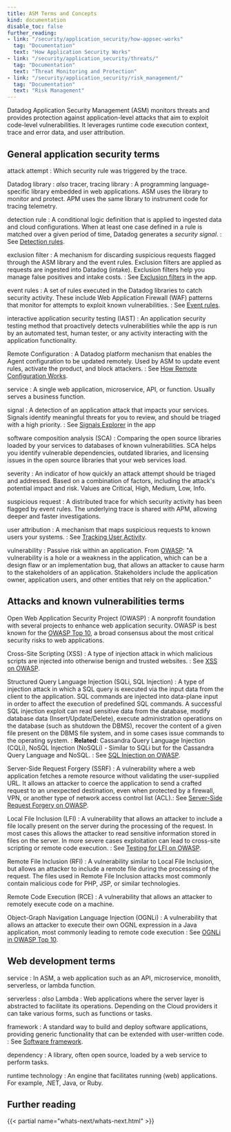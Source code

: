 ```yaml
---
title: ASM Terms and Concepts
kind: documentation
disable_toc: false
further_reading:
- link: "/security/application_security/how-appsec-works"
  tag: "Documentation"
  text: "How Application Security Works"
- link: "/security/application_security/threats/"
  tag: "Documentation"
  text: "Threat Monitoring and Protection"
- link: "/security/application_security/risk_management/"
  tag: "Documentation"
  text: "Risk Management"
---
```


Datadog Application Security Management (ASM) monitors threats and provides protection against application-level attacks that aim to exploit code-level vulnerabilities. It leverages runtime code execution context, trace and error data, and user attribution.

## General application security terms

attack attempt
: Which security rule was triggered by the trace.

Datadog library
: _also_ tracer, tracing library
: A programming language-specific library embedded in web applications. ASM uses the library to monitor and protect. APM uses the same library to instrument code for tracing telemetry. 

detection rule
: A conditional logic definition that is applied to ingested data and cloud configurations. When at least one case defined in a rule is matched over a given period of time, Datadog generates a _security signal_.
: See [Detection rules][10].

exclusion filter
: A mechanism for discarding suspicious requests flagged through the ASM library and the event rules. Exclusion filters are applied as requests are ingested into Datadog (intake). Exclusion filters help you manage false positives and intake costs.
: See [Exclusion filters][11] in the app.

event rules
: A set of rules executed in the Datadog libraries to catch security activity. These include Web Application Firewall (WAF) patterns that monitor for attempts to exploit known vulnerabilities.
: See [Event rules][12].

interactive application security testing (IAST)
: An application security testing method that proactively detects vulnerabilities while the app is run by an automated test, human tester, or any activity interacting with the application functionality.

Remote Configuration
: A Datadog platform mechanism that enables the Agent configuration to be updated remotely. Used by ASM to update event rules, activate the product, and block attackers.
: See [How Remote Configuration Works][8].

service
: A single web application, microservice, API, or function. Usually serves a business function.

signal
: A detection of an application attack that impacts your services. Signals identify meaningful threats for you to review, and should be triaged with a high priority.
: See [Signals Explorer][13] in the app

software composition analysis (SCA)
: Comparing the open source libraries loaded by your services to databases of known vulnerabilities. SCA helps you identify vulnerable dependencies, outdated libraries, and licensing issues in the open source libraries that your web services load.

severity
: An indicator of how quickly an attack attempt should be triaged and addressed. Based on a combination of factors, including the attack's potential impact and risk. Values are Critical, High, Medium, Low, Info.

suspicious request 
: A distributed trace for which security activity has been flagged by event rules. The underlying trace is shared with APM, allowing deeper and faster investigations. 

user attribution
: A mechanism that maps suspicious requests to known users your systems. 
: See [Tracking User Activity][14].

vulnerability
: Passive risk within an application. From [OWASP][1]: "A vulnerability is a hole or a weakness in the application, which can be a design flaw or an implementation bug, that allows an attacker to cause harm to the stakeholders of an application. Stakeholders include the application owner, application users, and other entities that rely on the application."

## Attacks and known vulnerabilities terms

Open Web Application Security Project (OWASP)
: A nonprofit foundation with several projects to enhance web application security. OWASP is best known for the [OWASP Top 10][2], a broad consensus about the most critical security risks to web applications.

Cross-Site Scripting (XSS)
: A type of injection attack in which malicious scripts are injected into otherwise benign and trusted websites. 
: See [XSS on OWASP][3].

Structured Query Language Injection (SQLi, SQL Injection)
: A type of injection attack in which a SQL query is executed via the input data from the client to the application. SQL commands are injected into data-plane input in order to affect the execution of predefined SQL commands. A successful SQL injection exploit can read sensitive data from the database, modify database data (Insert/Update/Delete), execute administration operations on the database (such as shutdown the DBMS), recover the content of a given file present on the DBMS file system, and in some cases issue commands to the operating system.
: **Related**: Cassandra Query Language Injection (CQLi), NoSQL Injection (NoSQLi) - Similar to SQLi but for the Cassandra Query Language and NoSQL. 
: See [SQL Injection on OWASP][4].

Server-Side Request Forgery (SSRF)
: A vulnerability where a web application fetches a remote resource without validating the user-supplied URL. It allows an attacker to coerce the application to send a crafted request to an unexpected destination, even when protected by a firewall, VPN, or another type of network access control list (ACL).: See [Server-Side Request Forgery on OWASP][5].

Local File Inclusion (LFI)
: A vulnerability that allows an attacker to include a file locally present on the server during the processing of the request. In most cases this allows the attacker to read sensitive information stored in files on the server. In more severe cases exploitation can lead to cross-site scripting or remote code execution. 
: See [Testing for LFI on OWASP][6].

Remote File Inclusion (RFI)
: A vulnerability similar to Local File Inclusion, but allows an attacker to include a remote file during the processing of the request. The files used in Remote File Inclusion attacks most commonly contain malicious code for PHP, JSP, or similar technologies.

Remote Code Execution (RCE)
: A vulnerability that allows an attacker to remotely execute code on a machine.

Object-Graph Navigation Language Injection (OGNLi)
: A vulnerability that allows an attacker to execute their own OGNL expression in a Java application, most commonly leading to remote code execution
: See [OGNLi in OWASP Top 10][7].


## Web development terms

service
: In ASM, a web application such as an API, microservice, monolith, serverless, or lambda function.

serverless 
: _also_ Lambda
: Web applications where the server layer is abstracted to facilitate its operations. Depending on the Cloud providers it can take various forms, such as functions or tasks.

framework
: A standard way to build and deploy software applications, providing generic functionality that can be extended with user-written code.
: See [Software framework][9].

dependency
: A library, often open source, loaded by a web service to perform tasks.

runtime technology
: An engine that facilitates running (web) applications. For example, .NET, Java, or Ruby.

## Further reading

{{< partial name="whats-next/whats-next.html" >}}

[1]: https://owasp.org/www-community/vulnerabilities/
[2]: https://owasp.org/www-project-top-ten/
[3]: https://owasp.org/www-community/attacks/xss/
[4]: https://owasp.org/www-community/attacks/SQL_Injection
[5]: https://owasp.org/Top10/A10_2021-Server-Side_Request_Forgery_%28SSRF%29/
[6]: https://owasp.org/www-project-web-security-testing-guide/v42/4-Web_Application_Security_Testing/07-Input_Validation_Testing/11.1-Testing_for_Local_File_Inclusion
[7]: https://owasp.org/www-project-top-ten/2017/A1_2017-Injection
[8]: /agent/guide/how_remote_config_works/
[9]: https://en.wikipedia.org/wiki/Software_framework
[10]: /security/detection_rules/
[11]: https://app.datadoghq.com/security/appsec/exclusions
[12]: /security/application_security/event_rules/#overview
[13]: https://app.datadoghq.com/security?query=%40workflow.rule.type%3A%22Application%20Security%22&product=appsec&view=signal
[14]: /security/application_security/threats/add-user-info/
